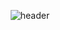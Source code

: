 
<div align="center">
  
![header](https://capsule-render.vercel.app/api?type=waving&color=auto&height=300&section=header&text=surrin1008&fontSize=90&animation=fadeIn&fontAlignY=38&desc=박근민&descAlignY=51&descAlign=62)
